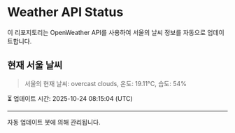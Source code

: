 
# Weather API Status

이 리포지토리는 OpenWeather API를 사용하여 서울의 날씨 정보를 자동으로 업데이트합니다.

## 현재 서울 날씨
> 서울의 현재 날씨: overcast clouds, 온도: 19.11°C, 습도: 54%

⏳ 업데이트 시간: 2025-10-24 08:15:04 (UTC)

---
자동 업데이트 봇에 의해 관리됩니다.
